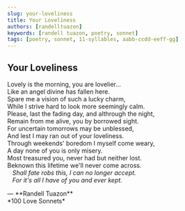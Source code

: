 ```yaml
---
slug: your-loveliness
title: Your Loveliness
authors: [randelltuazon]
keywords: [randell tuazon, poetry, sonnet]
tags: [poetry, sonnet, 11-syllables, aabb-ccdd-eeff-gg]
---
```


## Your Loveliness

Lovely is the morning, you are lovelier...  
Like an angel divine has fallen here.  
Spare me a vision of such a lucky charm,  
While I strive hard to look more seemingly calm.  
Please, last the fading day, and althrough the night,  
Remain from me alive, you by borrowed sight.  
For uncertain tomorrows may be unblessed,  
And lest I may ran out of your loveliness.  
Through weekends' boredom I myself come weary,  
A day none of you is only misery.  
Most treasured you, never had but neither lost.  
Beknown this lifetime we'll never come across.  
&nbsp;&nbsp; *Shall fate robs this, I can no longer accept.*  
&nbsp;&nbsp; *For it's all I have of you and ever kept.*  

<footer>— **Randell Tuazon** <div class="text-sm mt-1">*100 Love Sonnets*</div></footer>
